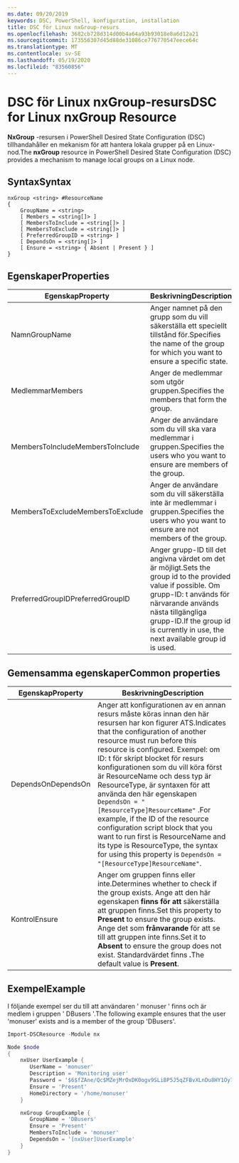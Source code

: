 ```yaml
---
ms.date: 09/20/2019
keywords: DSC, PowerShell, konfiguration, installation
title: DSC för Linux nxGroup-resurs
ms.openlocfilehash: 3682cb728d314d00b4a64a93b93018e8a6d12a21
ms.sourcegitcommit: 173556307d45d88de31086ce776770547eece64c
ms.translationtype: MT
ms.contentlocale: sv-SE
ms.lasthandoff: 05/19/2020
ms.locfileid: "83560856"
---
```

# <a name="dsc-for-linux-nxgroup-resource"></a><span data-ttu-id="b096e-103">DSC för Linux nxGroup-resurs</span><span class="sxs-lookup"><span data-stu-id="b096e-103">DSC for Linux nxGroup Resource</span></span>

<span data-ttu-id="b096e-104">**NxGroup** -resursen i PowerShell Desired State Configuration (DSC) tillhandahåller en mekanism för att hantera lokala grupper på en Linux-nod.</span><span class="sxs-lookup"><span data-stu-id="b096e-104">The **nxGroup** resource in PowerShell Desired State Configuration (DSC) provides a mechanism to manage local groups on a Linux node.</span></span>

## <a name="syntax"></a><span data-ttu-id="b096e-105">Syntax</span><span class="sxs-lookup"><span data-stu-id="b096e-105">Syntax</span></span>

```Syntax
nxGroup <string> #ResourceName
{
    GroupName = <string>
    [ Members = <string[]> ]
    [ MembersToInclude = <string[]> ]
    [ MembersToExclude = <string[]> ]
    [ PreferredGroupID = <string> ]
    [ DependsOn = <string[]> ]
    [ Ensure = <string> { Absent | Present } ]
}
```

## <a name="properties"></a><span data-ttu-id="b096e-106">Egenskaper</span><span class="sxs-lookup"><span data-stu-id="b096e-106">Properties</span></span>

|<span data-ttu-id="b096e-107">Egenskap</span><span class="sxs-lookup"><span data-stu-id="b096e-107">Property</span></span> |<span data-ttu-id="b096e-108">Beskrivning</span><span class="sxs-lookup"><span data-stu-id="b096e-108">Description</span></span> |
|---|---|
|<span data-ttu-id="b096e-109">Namn</span><span class="sxs-lookup"><span data-stu-id="b096e-109">GroupName</span></span> |<span data-ttu-id="b096e-110">Anger namnet på den grupp som du vill säkerställa ett speciellt tillstånd för.</span><span class="sxs-lookup"><span data-stu-id="b096e-110">Specifies the name of the group for which you want to ensure a specific state.</span></span> |
|<span data-ttu-id="b096e-111">Medlemmar</span><span class="sxs-lookup"><span data-stu-id="b096e-111">Members</span></span> |<span data-ttu-id="b096e-112">Anger de medlemmar som utgör gruppen.</span><span class="sxs-lookup"><span data-stu-id="b096e-112">Specifies the members that form the group.</span></span> |
|<span data-ttu-id="b096e-113">MembersToInclude</span><span class="sxs-lookup"><span data-stu-id="b096e-113">MembersToInclude</span></span> |<span data-ttu-id="b096e-114">Anger de användare som du vill ska vara medlemmar i gruppen.</span><span class="sxs-lookup"><span data-stu-id="b096e-114">Specifies the users who you want to ensure are members of the group.</span></span> |
|<span data-ttu-id="b096e-115">MembersToExclude</span><span class="sxs-lookup"><span data-stu-id="b096e-115">MembersToExclude</span></span> |<span data-ttu-id="b096e-116">Anger de användare som du vill säkerställa inte är medlemmar i gruppen.</span><span class="sxs-lookup"><span data-stu-id="b096e-116">Specifies the users who you want to ensure are not members of the group.</span></span> |
|<span data-ttu-id="b096e-117">PreferredGroupID</span><span class="sxs-lookup"><span data-stu-id="b096e-117">PreferredGroupID</span></span> |<span data-ttu-id="b096e-118">Anger grupp-ID till det angivna värdet om det är möjligt.</span><span class="sxs-lookup"><span data-stu-id="b096e-118">Sets the group id to the provided value if possible.</span></span> <span data-ttu-id="b096e-119">Om grupp-ID: t används för närvarande används nästa tillgängliga grupp-ID.</span><span class="sxs-lookup"><span data-stu-id="b096e-119">If the group id is currently in use, the next available group id is used.</span></span> |

## <a name="common-properties"></a><span data-ttu-id="b096e-120">Gemensamma egenskaper</span><span class="sxs-lookup"><span data-stu-id="b096e-120">Common properties</span></span>

|<span data-ttu-id="b096e-121">Egenskap</span><span class="sxs-lookup"><span data-stu-id="b096e-121">Property</span></span> |<span data-ttu-id="b096e-122">Beskrivning</span><span class="sxs-lookup"><span data-stu-id="b096e-122">Description</span></span> |
|---|---|
|<span data-ttu-id="b096e-123">DependsOn</span><span class="sxs-lookup"><span data-stu-id="b096e-123">DependsOn</span></span> |<span data-ttu-id="b096e-124">Anger att konfigurationen av en annan resurs måste köras innan den här resursen har kon figurer ATS.</span><span class="sxs-lookup"><span data-stu-id="b096e-124">Indicates that the configuration of another resource must run before this resource is configured.</span></span> <span data-ttu-id="b096e-125">Exempel: om ID: t för skript blocket för resurs konfigurationen som du vill köra först är ResourceName och dess typ är ResourceType, är syntaxen för att använda den här egenskapen `DependsOn = "[ResourceType]ResourceName"` .</span><span class="sxs-lookup"><span data-stu-id="b096e-125">For example, if the ID of the resource configuration script block that you want to run first is ResourceName and its type is ResourceType, the syntax for using this property is `DependsOn = "[ResourceType]ResourceName"`.</span></span> |
|<span data-ttu-id="b096e-126">Kontrol</span><span class="sxs-lookup"><span data-stu-id="b096e-126">Ensure</span></span> |<span data-ttu-id="b096e-127">Anger om gruppen finns eller inte.</span><span class="sxs-lookup"><span data-stu-id="b096e-127">Determines whether to check if the group exists.</span></span> <span data-ttu-id="b096e-128">Ange att den här egenskapen **finns för att** säkerställa att gruppen finns.</span><span class="sxs-lookup"><span data-stu-id="b096e-128">Set this property to **Present** to ensure the group exists.</span></span> <span data-ttu-id="b096e-129">Ange det som **frånvarande** för att se till att gruppen inte finns.</span><span class="sxs-lookup"><span data-stu-id="b096e-129">Set it to **Absent** to ensure the group does not exist.</span></span> <span data-ttu-id="b096e-130">Standardvärdet finns **.**</span><span class="sxs-lookup"><span data-stu-id="b096e-130">The default value is **Present**.</span></span> |

## <a name="example"></a><span data-ttu-id="b096e-131">Exempel</span><span class="sxs-lookup"><span data-stu-id="b096e-131">Example</span></span>

<span data-ttu-id="b096e-132">I följande exempel ser du till att användaren ' monuser ' finns och är medlem i gruppen ' DBusers '.</span><span class="sxs-lookup"><span data-stu-id="b096e-132">The following example ensures that the user 'monuser' exists and is a member of the group 'DBusers'.</span></span>

```powershell
Import-DSCResource -Module nx

Node $node
{
    nxUser UserExample {
       UserName = 'monuser'
       Description = 'Monitoring user'
       Password = '$6$fZAne/Qc$MZejMrOxDK0ogv9SLiBP5J5qZFBvXLnDu8HY1Oy7ycX.Y3C7mGPUfeQy3A82ev3zIabhDQnj2ayeuGn02CqE/0'
       Ensure = 'Present'
       HomeDirectory = '/home/monuser'
    }

    nxGroup GroupExample {
       GroupName = 'DBusers'
       Ensure = 'Present'
       MembersToInclude = 'monuser'
       DependsOn = '[nxUser]UserExample'
    }
}
```
